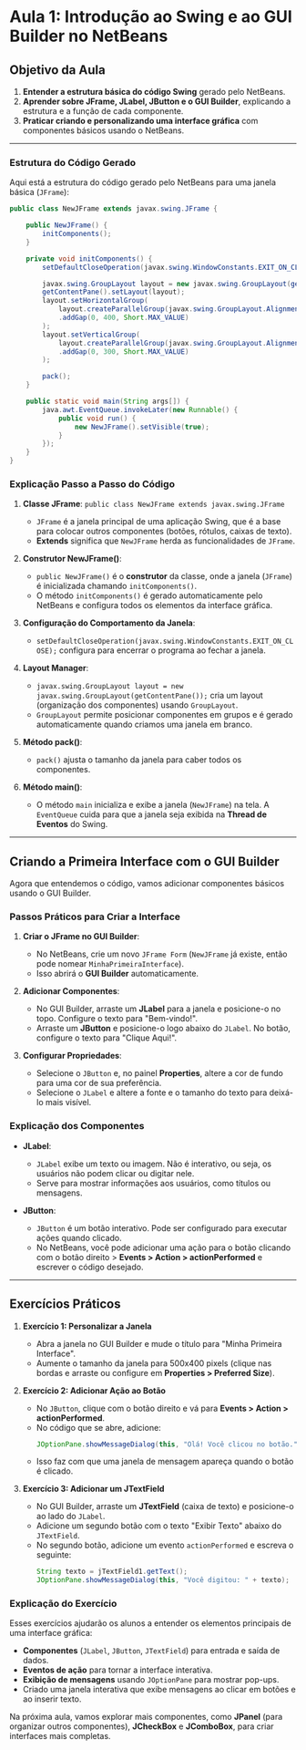 # Aula 1: Introdução ao Swing e ao GUI Builder no NetBeans

## Objetivo da Aula

1. **Entender a estrutura básica do código Swing** gerado pelo NetBeans.
2. **Aprender sobre JFrame, JLabel, JButton e o GUI Builder**, explicando a estrutura e a função de cada componente.
3. **Praticar criando e personalizando uma interface gráfica** com componentes básicos usando o NetBeans.

---

### Estrutura do Código Gerado

Aqui está a estrutura do código gerado pelo NetBeans para uma janela básica (`JFrame`):

```java
public class NewJFrame extends javax.swing.JFrame {

    public NewJFrame() {
        initComponents();
    }

    private void initComponents() {
        setDefaultCloseOperation(javax.swing.WindowConstants.EXIT_ON_CLOSE);

        javax.swing.GroupLayout layout = new javax.swing.GroupLayout(getContentPane());
        getContentPane().setLayout(layout);
        layout.setHorizontalGroup(
            layout.createParallelGroup(javax.swing.GroupLayout.Alignment.LEADING)
            .addGap(0, 400, Short.MAX_VALUE)
        );
        layout.setVerticalGroup(
            layout.createParallelGroup(javax.swing.GroupLayout.Alignment.LEADING)
            .addGap(0, 300, Short.MAX_VALUE)
        );

        pack();
    }

    public static void main(String args[]) {
        java.awt.EventQueue.invokeLater(new Runnable() {
            public void run() {
                new NewJFrame().setVisible(true);
            }
        });
    }
}
```

### Explicação Passo a Passo do Código

1. **Classe JFrame**: `public class NewJFrame extends javax.swing.JFrame`
   - `JFrame` é a janela principal de uma aplicação Swing, que é a base para colocar outros componentes (botões, rótulos, caixas de texto).
   - **Extends** significa que `NewJFrame` herda as funcionalidades de `JFrame`.

2. **Construtor NewJFrame()**:
   - `public NewJFrame()` é o **construtor** da classe, onde a janela (`JFrame`) é inicializada chamando `initComponents()`.
   - O método `initComponents()` é gerado automaticamente pelo NetBeans e configura todos os elementos da interface gráfica.

3. **Configuração do Comportamento da Janela**:
   - `setDefaultCloseOperation(javax.swing.WindowConstants.EXIT_ON_CLOSE);` configura para encerrar o programa ao fechar a janela.

4. **Layout Manager**:
   - `javax.swing.GroupLayout layout = new javax.swing.GroupLayout(getContentPane());` cria um layout (organização dos componentes) usando `GroupLayout`.
   - `GroupLayout` permite posicionar componentes em grupos e é gerado automaticamente quando criamos uma janela em branco.

5. **Método pack()**:
   - `pack()` ajusta o tamanho da janela para caber todos os componentes.

6. **Método main()**:
   - O método `main` inicializa e exibe a janela (`NewJFrame`) na tela. A `EventQueue` cuida para que a janela seja exibida na **Thread de Eventos** do Swing.

---

## Criando a Primeira Interface com o GUI Builder

Agora que entendemos o código, vamos adicionar componentes básicos usando o GUI Builder. 

### Passos Práticos para Criar a Interface

1. **Criar o JFrame no GUI Builder**:
   - No NetBeans, crie um novo `JFrame Form` (`NewJFrame` já existe, então pode nomear `MinhaPrimeiraInterface`).
   - Isso abrirá o **GUI Builder** automaticamente.

2. **Adicionar Componentes**:
   - No GUI Builder, arraste um **JLabel** para a janela e posicione-o no topo. Configure o texto para "Bem-vindo!".
   - Arraste um **JButton** e posicione-o logo abaixo do `JLabel`. No botão, configure o texto para "Clique Aqui!".

3. **Configurar Propriedades**:
   - Selecione o `JButton` e, no painel **Properties**, altere a cor de fundo para uma cor de sua preferência.
   - Selecione o `JLabel` e altere a fonte e o tamanho do texto para deixá-lo mais visível.

### Explicação dos Componentes

- **JLabel**:
   - `JLabel` exibe um texto ou imagem. Não é interativo, ou seja, os usuários não podem clicar ou digitar nele.
   - Serve para mostrar informações aos usuários, como títulos ou mensagens.

- **JButton**:
   - `JButton` é um botão interativo. Pode ser configurado para executar ações quando clicado.
   - No NetBeans, você pode adicionar uma ação para o botão clicando com o botão direito > **Events > Action > actionPerformed** e escrever o código desejado.

---

## Exercícios Práticos

1. **Exercício 1: Personalizar a Janela**
   - Abra a janela no GUI Builder e mude o título para "Minha Primeira Interface".
   - Aumente o tamanho da janela para 500x400 pixels (clique nas bordas e arraste ou configure em **Properties > Preferred Size**).

2. **Exercício 2: Adicionar Ação ao Botão**
   - No `JButton`, clique com o botão direito e vá para **Events > Action > actionPerformed**. 
   - No código que se abre, adicione:
     ```java
     JOptionPane.showMessageDialog(this, "Olá! Você clicou no botão.");
     ```
   - Isso faz com que uma janela de mensagem apareça quando o botão é clicado.

3. **Exercício 3: Adicionar um JTextField**
   - No GUI Builder, arraste um **JTextField** (caixa de texto) e posicione-o ao lado do `JLabel`.
   - Adicione um segundo botão com o texto "Exibir Texto" abaixo do `JTextField`.
   - No segundo botão, adicione um evento `actionPerformed` e escreva o seguinte:
     ```java
     String texto = jTextField1.getText();
     JOptionPane.showMessageDialog(this, "Você digitou: " + texto);
     ```

### Explicação do Exercício

Esses exercícios ajudarão os alunos a entender os elementos principais de uma interface gráfica:

- **Componentes** (`JLabel`, `JButton`, `JTextField`) para entrada e saída de dados.
- **Eventos de ação** para tornar a interface interativa.
- **Exibição de mensagens** usando `JOptionPane` para mostrar pop-ups.
- Criado uma janela interativa que exibe mensagens ao clicar em botões e ao inserir texto.

Na próxima aula, vamos explorar mais componentes, como **JPanel** (para organizar outros componentes), **JCheckBox** e **JComboBox**, para criar interfaces mais completas. 
